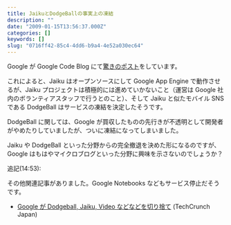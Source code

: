 ```yaml
---
title: JaikuとDodgeBallの事実上の凍結
description: ""
date: "2009-01-15T13:56:37.000Z"
categories: []
keywords: []
slug: "0716ff42-85c4-4dd6-b9a4-4e52a030ec64"
---
```


Google が Google Code Blog にて[驚きのポスト](http://google-code-updates.blogspot.com/2009/01/changes-for-jaiku-and-farewell-to.html)をしています。

これによると、Jaiku はオープンソースにして Google App Engine で動作させるが、Jaiku プロジェクトは積極的には進めていかないこと（運営は Google 社内のボランティアスタッフで行うとのこと）、そして Jaiku と似たモバイル SNS である DodgeBall はサービスの凍結を決定したそうです。

DodgeBall に関しては、Google が買収したものの先行きが不透明として開発者がやめたりしていましたが、ついに凍結になってしまいました。

Jaiku や DodgeBall といった分野からの完全撤退を決めた形になるのですが、Google はもはやマイクロブログといった分野に興味を示さないのでしょうか？

追記(14:53):

その他関連記事がありました。Google Notebooks などもサービス停止だそうです。

- [Google が Dodgeball, Jaiku, Video などなどを切り捨て](http://jp.techcrunch.com/archives/20090114google-axes-dodgeball-jaiku-video-and-more/) (TechCrunch Japan)

